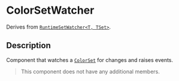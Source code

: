 # ColorSetWatcher

Derives from [`RuntimeSetWatcher<T, TSet>`](runtime-set-watcher.md).

## Description

Component that watches a [`ColorSet`](../sets/color-set.md) for changes and raises events.

> This component does not have any additional members.
